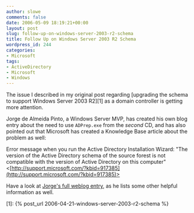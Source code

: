 ```yaml
---
author: slowe
comments: false
date: 2006-05-09 18:19:21+00:00
layout: post
slug: follow-up-on-windows-server-2003-r2-schema
title: Follow Up on Windows Server 2003 R2 Schema
wordpress_id: 244
categories:
- Microsoft
tags:
- ActiveDirectory
- Microsoft
- Windows
---
```


The issue I described in my original post regarding [upgrading the schema to support Windows Server 2003 R2][1] as a domain controller is getting more attention.

Jorge de Almeida Pinto, a Windows Server MVP, has created his own blog entry about the need to use `ADPrep.exe` from the _second_ CD, and has also pointed out that Microsoft has created a Knowledge Base article about the problem as well:

Error message when you run the Active Directory Installation Wizard: "The version of the Active Directory schema of the source forest is not compatible with the version of Active Directory on this computer"
<[http://support.microsoft.com/?kbid=917385](http://support.microsoft.com/?kbid=917385)>

Have a look at [Jorge's full weblog entry](http://blogs.dirteam.com/blogs/jorge/archive/2006/05/06/930.aspx), as he lists some other helpful information as well.

[1]: {% post_url 2006-04-21-windows-server-2003-r2-schema %}
